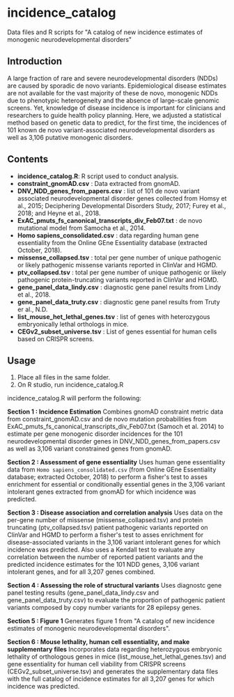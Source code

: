 # incidence_catalog

Data files and R scripts for "A catalog of new incidence estimates of monogenic neurodevelopmental disorders"

## Introduction
A large fraction of rare and severe neurodevelopmental disorders (NDDs) are caused by sporadic de novo variants. Epidemiological disease estimates are not available for the vast majority of these de novo, monogenic NDDs due to phenotypic heterogeneity and the absence of large-scale genomic screens. Yet, knowledge of disease incidence is important for clinicians and researchers to guide health policy planning. Here, we adjusted a statistical method based on genetic data to predict, for the first time, the incidences of 101 known de novo variant-associated neurodevelopmental disorders as well as 3,106 putative monogenic disorders. 

## Contents

- **incidence_catalog.R**: R script used to conduct analysis.
- **constraint_gnomAD.csv** : Data extracted from gnomAD.
- **DNV_NDD_genes_from_papers.csv** : list of 101 de novo variant associated neurodevelopmental disorder genes collected from Homsy et al., 2015; Deciphering Developmental Disorders Study, 2017; Furey et al., 2018; and Heyne et al., 2018.
- **ExAC_pmuts_fs_canonical_transcripts_div_Feb07.txt** : de novo mutational model from Samocha et al., 2014.
- **Homo sapiens_consolidated.csv** : data regarding human gene essentiality from the Online GEne Essentiality database (extracted October, 2018).
- **missense_collapsed.tsv** : total per gene number of unique pathogenic or likely pathogenic missense variants reported in ClinVar and HGMD.
- **ptv_collapsed.tsv** : total per gene number of unique pathogenic or likely pathogenic protein-truncating variants reported in ClinVar and HGMD.
- **gene_panel_data_lindy.csv** : diagnostic gene panel results from Lindy et al., 2018.
- **gene_panel_data_truty.csv** : diagnostic gene panel results from Truty er al., N.D.
- **list_mouse_het_lethal_genes.tsv** : list of genes with heterozygous embryonically lethal orthologs in mice.
- **CEGv2_subset_universe.tsv** : List of genes essential for human cells based on CRISPR screens.

## Usage

1) Place all files in the same folder.
2) On R studio, run incidence_catalog.R

incidence_catalog.R will perform the following:

**Section 1 : Incidence Estimation**
Combines gnomAD constraint metric data from constraint_gnomAD.csv and de novo mutation probabilities from ExAC_pmuts_fs_canonical_transcripts_div_Feb07.txt (Samoch et al. 2014) to estimate per gene monogenic disorder incidences for the 101 neurodevelopmental disorder genes in DNV_NDD_genes_from_papers.csv as well as 3,106 variant constrained genes from gnomAD. 

**Section 2 : Assessment of gene essentiality**
Uses human gene essentiality data from `Homo sapiens_consolidated.csv` (from Online GEne Essentiality database; extracted October, 2018) to perform a fisher's test to asses enrichment for essential or conditionally essential genes in the 3,106 variant intolerant genes extracted from gnomAD for which incidence was predicted.

**Section 3 : Disease association and correlation analysis**
Uses data on the per-gene number of missense (missense_collapsed.tsv) and protein truncating (ptv_collapsed.tsv) patient pathogenic variants reported on ClinVar and HGMD to perform a fisher's test to asses enrichment for disease-associated variants in the 3,106 variant intolerant genes for which incidence was predicted. Also uses a Kendall test to evaluate any correlation between the number of reported patient variants and the predicted incidence estimates for the 101 NDD genes, 3,106 variant intolerant genes, and for all 3,207 genes combined.

**Section 4 : Assessing the role of structural variants**
Uses diagnostc gene panel testing results (gene_panel_data_lindy.csv and gene_panel_data_truty.csv) to evaluate the proportion of pathogenic patient variants composed by copy number variants for 28 epilepsy genes.

**Section 5 : Figure 1**
Generates figure 1 from "A catalog of new incidence estimates of monogenic neurodevelopmental disorders". 

**Section 6 : Mouse lethality, human cell essentiality, and make supplementary files**
Incorporates data regarding heterozygous embryonic lethality of orthologous genes in mice (list_mouse_het_lethal_genes.tsv) and gene essentiality for human cell viability from CRISPR screens (CEGv2_subset_universe.tsv) and generates the supplementary data files with the full catalog of incidence estimates for all 3,207 genes for which incidence was predicted.
